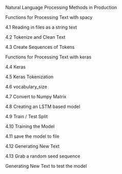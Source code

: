 Natural Language Processing Methods in Production

Functions for Processing Text with spacy

4.1 Reading in files as a string text

4.2 Tokenize and Clean Text

4.3 Create Sequences of Tokens

Functions for Processing Text with keras

4.4 Keras

4.5 Keras Tokenization

4.6 vocabulary_size

4.7 Convert to Numpy Matrix

4.8 Creating an LSTM based model

4.9 Train / Test Split

4.10 Training the Model

4.11 save the model to file

4.12 Generating New Text

4.13 Grab a random seed sequence

Generating New Text to test the model
